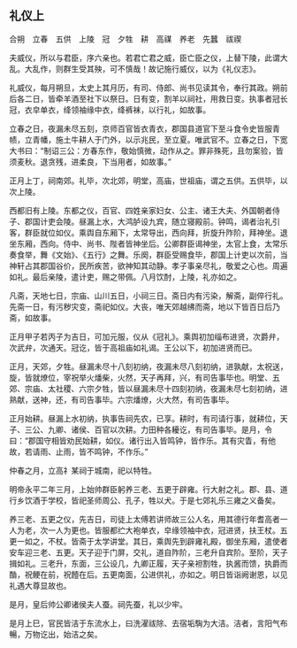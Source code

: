 ## 礼仪上


合朔　立春　五供　上陵　冠　夕牲　耕　高禖　养老　先蠶　祓禊

夫威仪，所以与君臣，序六亲也。若君亡君之威，臣亡臣之仪，上替下陵，此谓大乱。大乱作，则群生受其殃，可不慎哉！故记施行威仪，以为《礼仪志》。

礼威仪，每月朔旦，太史上其月历，有司、侍郎、尚书见读其令，奉行其政。朔前后各二日，皆牵羊酒至社下以祭日。日有变，割羊以祠社，用救日变。执事者冠长冠，衣皁单衣，绛领袖缘中衣，绛裤袜，以行礼，如故事。

立春之日，夜漏未尽五刻，京师百官皆衣青衣，郡国县道官下至斗食令史皆服青帻，立青幡，施土牛耕人于门外，以示兆民，至立夏。唯武官不。立春之日，下宽大书曰：“制诏三公：方春东作，敬始慎微，动作从之。罪非殊死，且勿案验，皆须麦秋。退贪残，进柔良，下当用者，如故事。”

正月上丁，祠南郊。礼毕，次北郊，明堂，高庙，世祖庙，谓之五供。五供毕，以次上陵。

西都旧有上陵。东都之仪，百官、四姓亲家妇女、公主、诸王大夫、外国朝者侍子、郡国计吏会陵。昼漏上水，大鸿胪设九宾，随立寝殿前。钟鸣，谒者治礼引客，群臣就位如仪。乘舆自东厢下，太常导出，西向拜，折旋升阼阶，拜神坐。退坐东厢，西向。侍中、尚书、陛者皆神坐后。公卿群臣谒神坐，太官上食，太常乐奏食举，舞《文始》、《五行》之舞。乐阕，群臣受赐食毕，郡国上计吏以次前，当神轩占其郡国谷价，民所疾苦，欲神知其动静。孝子事亲尽礼，敬爱之心也。周遍如礼。最后亲陵，遣计吏，赐之带佩。八月饮酎，上陵，礼亦如之。

凡斋，天地七日，宗庙、山川五日，小祠三日。斋日内有污染，解斋，副倅行礼。先斋一日，有污秽灾变，斋祀如仪。大丧，唯天郊越绋而斋，地以下皆百日后乃斋，如故事。

正月甲子若丙子为吉日，可加元服，仪从《冠礼》。乘舆初加缁布进贤，次爵弁，次武弁，次通天。冠讫，皆于高祖庙如礼谒。王公以下，初加进贤而已。

正月，天郊，夕牲。昼漏未尽十八刻初纳，夜漏未尽八刻初纳，进孰献，太祝送，旋，皆就燎位，宰祝举火燔柴，火然，天子再拜，兴，有司告事毕也。明堂、五郊、宗庙、太社稷、六宗夕牲，皆以昼漏未尽十四刻初纳，夜漏未尽七刻初纳，进熟献，送神，还，有司告事毕。六宗燔燎，火大然，有司告事毕。

正月始耕。昼漏上水初纳，执事告祠先农，已享。耕时，有司请行事，就耕位，天子、三公、九卿、诸侯、百官以次耕。力田种各耰讫，有司告事毕。是月，令曰：“郡国守相皆劝民始耕，如仪。诸行出入皆鸣钟，皆作乐。其有灾眚，有他故，若请雨、止雨，皆不鸣钟，不作乐。”

仲春之月，立高礻某祠于城南，祀以特牲。

明帝永平二年三月，上始帅群臣躬养三老、五更于辟雍。行大射之礼。郡、县、道行乡饮酒于学校，皆祀圣师周公、孔子，牲以犬。于是七郊礼乐三雍之义备矣。

养三老、五更之仪，先吉日，司徒上太傅若讲师故三公人名，用其德行年耆高者一人为老，次一人为更也。皆服都纻大袍单衣，皁缘领袖中衣，冠进贤，扶王杖。五更一如之，不杖。皆斋于太学讲堂。其日，乘舆先到辟雍礼殿，御坐东厢，遣使者安车迎三老、五更。天子迎于门屏，交礼，道自阼阶，三老升自宾阶。至阶，天子揖如礼。三老升，东面，三公设几，九卿正履，天子亲袒割牲，执酱而馈，执爵而酳，祝鲠在前，祝饐在后。五更南面，公进供礼，亦如之。明日皆诣阙谢恩，以见礼遇大尊显故也。

是月，皇后帅公卿诸侯夫人蚕。祠先蚕，礼以少牢。

是月上巳，官民皆洁于东流水上，曰洗濯祓除、去宿垢騊为大洁。洁者，言阳气布暢，万物讫出，始洁之矣。

